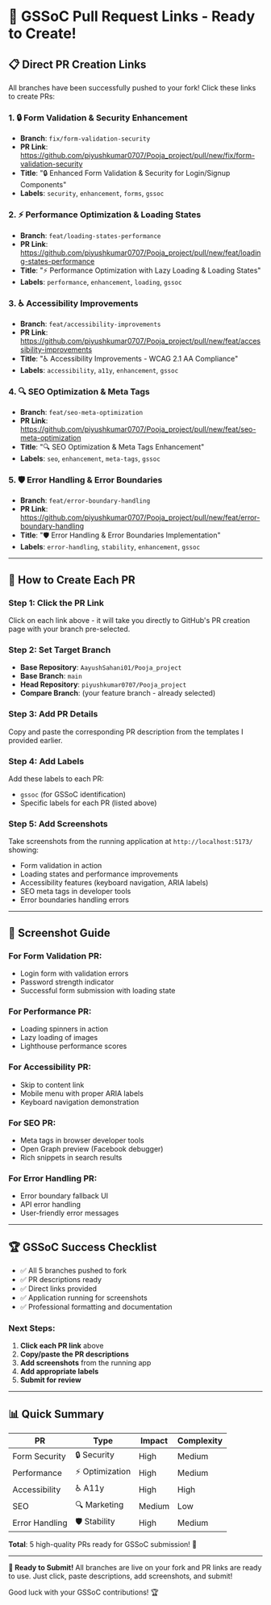 # 🚀 GSSoC Pull Request Links - Ready to Create!

## 📋 Direct PR Creation Links

All branches have been successfully pushed to your fork! Click these links to create PRs:

### 1. 🔒 Form Validation & Security Enhancement
- **Branch**: `fix/form-validation-security`
- **PR Link**: https://github.com/piyushkumar0707/Pooja_project/pull/new/fix/form-validation-security
- **Title**: "🔒 Enhanced Form Validation & Security for Login/Signup Components"
- **Labels**: `security`, `enhancement`, `forms`, `gssoc`

### 2. ⚡ Performance Optimization & Loading States
- **Branch**: `feat/loading-states-performance`
- **PR Link**: https://github.com/piyushkumar0707/Pooja_project/pull/new/feat/loading-states-performance
- **Title**: "⚡ Performance Optimization with Lazy Loading & Loading States"
- **Labels**: `performance`, `enhancement`, `loading`, `gssoc`

### 3. ♿ Accessibility Improvements
- **Branch**: `feat/accessibility-improvements`
- **PR Link**: https://github.com/piyushkumar0707/Pooja_project/pull/new/feat/accessibility-improvements
- **Title**: "♿ Accessibility Improvements - WCAG 2.1 AA Compliance"
- **Labels**: `accessibility`, `a11y`, `enhancement`, `gssoc`

### 4. 🔍 SEO Optimization & Meta Tags
- **Branch**: `feat/seo-meta-optimization`
- **PR Link**: https://github.com/piyushkumar0707/Pooja_project/pull/new/feat/seo-meta-optimization
- **Title**: "🔍 SEO Optimization & Meta Tags Enhancement"
- **Labels**: `seo`, `enhancement`, `meta-tags`, `gssoc`

### 5. 🛡️ Error Handling & Error Boundaries
- **Branch**: `feat/error-boundary-handling`
- **PR Link**: https://github.com/piyushkumar0707/Pooja_project/pull/new/feat/error-boundary-handling
- **Title**: "🛡️ Error Handling & Error Boundaries Implementation"
- **Labels**: `error-handling`, `stability`, `enhancement`, `gssoc`

---

## 🎯 How to Create Each PR

### Step 1: Click the PR Link
Click on each link above - it will take you directly to GitHub's PR creation page with your branch pre-selected.

### Step 2: Set Target Branch
- **Base Repository**: `AayushSahani01/Pooja_project`
- **Base Branch**: `main`
- **Head Repository**: `piyushkumar0707/Pooja_project`
- **Compare Branch**: (your feature branch - already selected)

### Step 3: Add PR Details
Copy and paste the corresponding PR description from the templates I provided earlier.

### Step 4: Add Labels
Add these labels to each PR:
- `gssoc` (for GSSoC identification)
- Specific labels for each PR (listed above)

### Step 5: Add Screenshots
Take screenshots from the running application at `http://localhost:5173/` showing:
- Form validation in action
- Loading states and performance improvements  
- Accessibility features (keyboard navigation, ARIA labels)
- SEO meta tags in developer tools
- Error boundaries handling errors

---

## 📸 Screenshot Guide

### For Form Validation PR:
- Login form with validation errors
- Password strength indicator
- Successful form submission with loading state

### For Performance PR:
- Loading spinners in action
- Lazy loading of images
- Lighthouse performance scores

### For Accessibility PR:
- Skip to content link
- Mobile menu with proper ARIA labels
- Keyboard navigation demonstration

### For SEO PR:
- Meta tags in browser developer tools
- Open Graph preview (Facebook debugger)
- Rich snippets in search results

### For Error Handling PR:
- Error boundary fallback UI
- API error handling
- User-friendly error messages

---

## 🏆 GSSoC Success Checklist

- ✅ All 5 branches pushed to fork
- ✅ PR descriptions ready
- ✅ Direct links provided
- ✅ Application running for screenshots
- ✅ Professional formatting and documentation

### Next Steps:
1. **Click each PR link** above
2. **Copy/paste the PR descriptions** 
3. **Add screenshots** from the running app
4. **Add appropriate labels**
5. **Submit for review**

---

## 📊 Quick Summary

| PR | Type | Impact | Complexity |
|-----|------|--------|------------|
| Form Security | 🔒 Security | High | Medium |
| Performance | ⚡ Optimization | High | Medium |
| Accessibility | ♿ A11y | High | High |
| SEO | 🔍 Marketing | Medium | Low |
| Error Handling | 🛡️ Stability | High | Medium |

**Total**: 5 high-quality PRs ready for GSSoC submission! 🎉

---

**🚀 Ready to Submit!** 
All branches are live on your fork and PR links are ready to use. Just click, paste descriptions, add screenshots, and submit! 

Good luck with your GSSoC contributions! 🏆